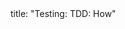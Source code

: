 <frontmatter>
title: "Testing: TDD: How"
</frontmatter>

<include src="index-body.md" boilerplate />
